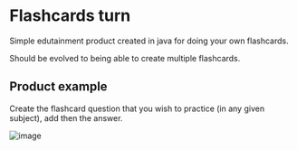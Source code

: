 
# Flashcards turn
Simple edutainment product created in java for doing your own flashcards. 

Should be evolved to being able to create multiple flashcards.
$~~$

## Product example
Create the flashcard question that you wish to practice (in any given subject), add then the answer. 
$~$

![image](https://user-images.githubusercontent.com/93657779/186868767-918b0744-2f9a-476f-a32a-d07dbd49b51d.png)

